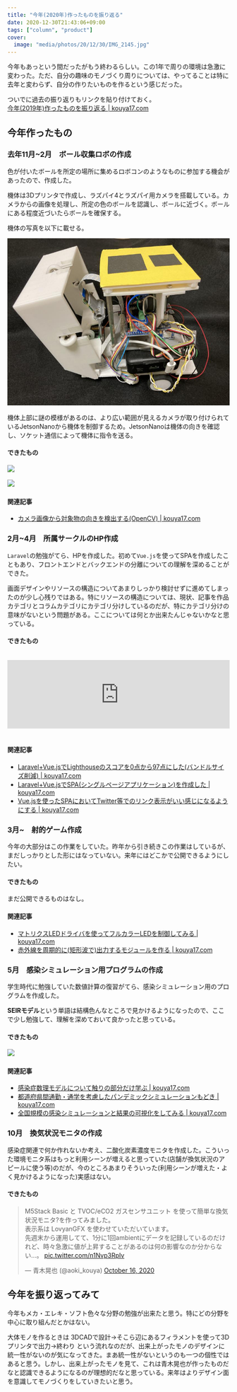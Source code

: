 ```yaml
---
title: "今年(2020年)作ったものを振り返る"
date: 2020-12-30T21:43:06+09:00
tags: ["column", "product"]
cover:
  image: "media/photos/20/12/30/IMG_2145.jpg"
---
```


今年もあっという間だったがもう終わるらしい。この1年で周りの環境は急激に変わった。ただ、自分の趣味のモノづくり周りについては、やってることは特に去年と変わらず、自分の作りたいものを作るという感じだった。

ついでに過去の振り返りもリンクを貼り付けておく。  
[今年(2019年)作ったものを振り返る \| kouya17\.com](https://kouya17.com/posts/16/)

## 今年作ったもの

### 去年11月~2月　ボール収集ロボの作成

色が付いたボールを所定の場所に集めるロボコンのようなものに参加する機会があったので、作成した。

機体は3Dプリンタで作成し、ラズパイ4とラズパイ用カメラを搭載している。カメラからの画像を処理し、所定の色のボールを認識し、ボールに近づく。ボールにある程度近づいたらボールを確保する。

機体の写真を以下に載せる。

![](/media/markdownx/1b017df9-f976-4625-b6f7-da4cc14434cd.jpg)

機体上部に謎の模様があるのは、より広い範囲が見えるカメラが取り付けられているJetsonNanoから機体を制御するため。JetsonNanoは機体の向きを確認し、ソケット通信によって機体に指令を送る。

#### できたもの

[![](https://github-readme-stats.vercel.app/api/pin/?username=Robocon2020LchikaBteam&repo=collect_ball)](https://github.com/Robocon2020LchikaBteam/collect_ball)

[![](https://github-readme-stats.vercel.app/api/pin/?username=Robocon2020LchikaBteam&repo=center_camera)](https://github.com/Robocon2020LchikaBteam/center_camera)

#### 関連記事

- [カメラ画像から対象物の向きを検出する(OpenCV) \| kouya17\.com](https://kouya17.com/posts/18/)

### 2月~4月　所属サークルのHP作成

`Laravel`の勉強がてら、HPを作成した。初めて`Vue.js`を使ってSPAを作成したこともあり、フロントエンドとバックエンドの分離についての理解を深めることができた。

画面デザインやリソースの構造についてあまりしっかり検討せずに進めてしまったのが少し心残りではある。特にリソースの構造については、現状、記事を作品カテゴリとコラムカテゴリにカテゴリ分けしているのだが、特にカテゴリ分けの意味がないという問題がある。ここについては何とか出来たんじゃないかなと思っている。

#### できたもの

<iframe class="hatenablogcard" style="width:100%;height:155px;margin:15px 0;max-width:680px;" title="TOP | メカトロ同好部エルチカ" src="https://hatenablog-parts.com/embed?url=https://home.lchika.club/" frameborder="0" scrolling="no"></iframe>

#### 関連記事

- [Laravel\+Vue\.jsでLighthouseのスコアを0点から97点にした(バンドルサイズ削減) \| kouya17\.com](https://kouya17.com/posts/19/)  
- [Laravel\+Vue\.jsでSPA(シングルページアプリケーション)を作成した \| kouya17\.com](https://kouya17.com/posts/20/)  
- [Vue\.jsを使ったSPAにおいてTwitter等でのリンク表示がいい感じになるようにする \| kouya17\.com](https://kouya17.com/posts/22/)

### 3月~　射的ゲーム作成

今年の大部分はこの作業をしていた。昨年から引き続きこの作業はしているが、まだしっかりとした形にはなっていない。来年にはどこかで公開できるようにしたい。

#### できたもの

まだ公開できるものはなし。

#### 関連記事

- [マトリクスLEDドライバを使ってフルカラーLEDを制御してみる \| kouya17\.com](https://kouya17.com/posts/15/)  
- [赤外線を周期的に(矩形波で)出力するモジュールを作る \| kouya17\.com](https://kouya17.com/posts/33/)

### 5月　感染シミュレーション用プログラムの作成

学生時代に勉強していた数値計算の復習がてら、感染シミュレーション用のプログラムを作成した。

**SEIRモデル**という単語は結構色んなところで見かけるようになったので、ここで少し勉強して、理解を深めておいて良かったと思っている。

#### できたもの

[![](https://github-readme-stats.vercel.app/api/pin/?username=kouya17&repo=seir_commute_model)](https://github.com/kouya17/seir_commute_model)

#### 関連記事

- [感染症数理モデルについて触りの部分だけ学ぶ \| kouya17\.com](https://kouya17.com/posts/24/)  
- [都道府県間通勤・通学を考慮したパンデミックシミュレーションもどき \| kouya17\.com](https://kouya17.com/posts/25/)  
- [全国規模の感染シミュレーションと結果の可視化をしてみる \| kouya17\.com](https://kouya17.com/posts/29/)

### 10月　換気状況モニタの作成

感染症関連で何か作れないか考え、二酸化炭素濃度モニタを作成した。こういった環境モニタ系はもっと利用シーンが増えると思っていた(店舗が換気状況のアピールに使う等)のだが、今のところあまりそういった(利用シーンが増えた・よく見かけるようになった)実感はない。

#### できたもの

<blockquote class="twitter-tweet"><p lang="ja" dir="ltr">M5Stack Basic と TVOC/eCO2 ガスセンサユニット を使って簡単な換気状況モニタ?を作ってみました。<br>表示系は LovyanGFX を使わせていただいています。<br>先週末から運用してて、1分に1回ambientにデータを記録しているのだけれど、時々急激に値が上昇することがあるのは何の影響なのか分からない…。 <a href="https://t.co/n1Nvp3RpIv">pic.twitter.com/n1Nvp3RpIv</a></p>&mdash; 青木晃也 (@aoki_kouya) <a href="https://twitter.com/aoki_kouya/status/1317113880309428225?ref_src=twsrc%5Etfw">October 16, 2020</a></blockquote> <script async src="https://platform.twitter.com/widgets.js" charset="utf-8"></script>

## 今年を振り返ってみて

今年もメカ・エレキ・ソフト色々な分野の勉強が出来たと思う。特にどの分野を中心に取り組んだとかはない。

大体モノを作るときは 3DCADで設計→そこら辺にあるフィラメントを使って3Dプリンタで出力→終わり という流れなのだが、出来上がったモノのデザインに統一性がないのが気になってきた。まあ統一性がないというのも一つの個性ではあると思う。しかし、出来上がったモノを見て、これは青木晃也が作ったものだなと認識できるようになるのが理想的だなと思っている。来年はよりデザイン面を意識してモノづくりをしていきたいと思う。